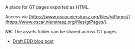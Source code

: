 A place for GT pages exported as HTML.

Access via [https://www.oscar.nierstrasz.org/files/gtPages/](https://www.oscar.nierstrasz.org/files/gtPages/).

*NB:* The assets folder can be shared across GT pages.

- [Draft EDD blog post](/files/gtPages/EDD-blog-draft/index.html)
